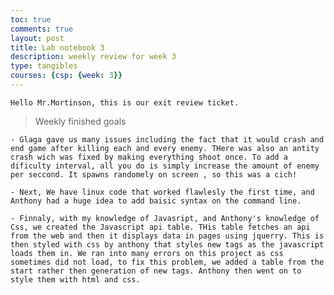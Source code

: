 ```yaml
---
toc: true
comments: true
layout: post
title: Lab notebook 3
description: weekly review for week 3 
type: tangibles
courses: {csp: {week: 3}}
---
```


    Hello Mr.Mortinson, this is our exit review ticket.

> Weekly finished goals

    - Glaga gave us many issues including the fact that it would crash and end game after killing each and every enemy. THere was also an antity crash wich was fixed by making everything shoot once. To add a dificulty interval, all you do is simply increase the amount of enemy per seccond. It spawns randomely on screen , so this was a cich!
    
    - Next, We have linux code that worked flawlesly the first time, and Anthony had a huge idea to add baisic syntax on the command line. 

    - Finnaly, with my knowledge of Javasript, and Anthony's knowledge of Css, we created the Javascript api table. THis table fetches an api from the web and then it displays data in pages using jquerry. This is then styled with css by anthony that styles new tags as the javascript loads them in. We ran into many errors on this project as css sometimes did not load, to fix this problem, we added a table from the start rather then generation of new tags. Anthony then went on to style them with html and css.

